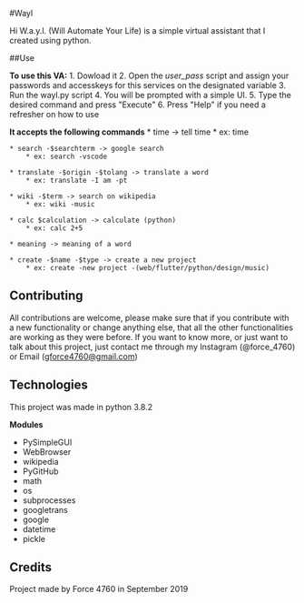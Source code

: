 #Wayl

Hi W.a.y.l. (Will Automate Your Life) is a simple virtual assistant that I created using python.

##Use

**To use this VA:**
    1. Dowload it
    2. Open the *user_pass* script and assign your passwords and accesskeys for this services on the designated variable
    3. Run the wayl.py script
    4. You will be prompted with a simple UI.
    5. Type the desired command and press "Execute"
    6. Press "Help" if you need a refresher on how to use

**It accepts the following commands**
    * time -> tell time
        * ex: time

    * search -$searchterm -> google search
        * ex: search -vscode
    
    * translate -$origin -$tolang -> translate a word  
        * ex: translate -I am -pt

    * wiki -$term -> search on wikipedia
        * ex: wiki -music
    
    * calc $calculation -> calculate (python)
        * ex: calc 2+5
    
    * meaning -> meaning of a word
    
    * create -$name -$type -> create a new project
        * ex: create -new project -(web/flutter/python/design/music)


## Contributing
All contributions are welcome, please make sure that if you contribute with a new functionality or change anything else, that all the other  functionalities are working as they were before.
If you want to know more, or just want to talk about this project, just contact me through my Instagram (@force_4760) or Email (gforce4760@gmail.com)

## Technologies
This project was made in python 3.8.2

**Modules**
* PySimpleGUI
* WebBrowser
* wikipedia
* PyGitHub
* math
* os
* subprocesses
* googletrans
* google
* datetime
* pickle

## Credits
Project made by Force 4760 in September 2019